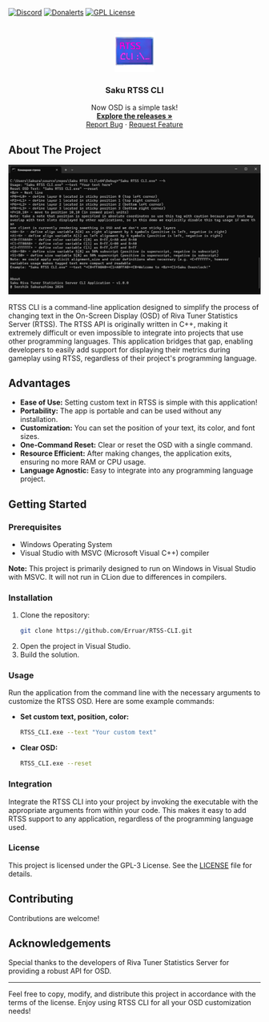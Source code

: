 [![Discord][discord-shield]][discord-url]
[![Donalerts][donalerts-shield]][donalerts-url]
[![GPL License][license-shield]][license-url]

<br />
<div align="center">
  <a href="https://github.com/Erruar/RTSS-CLI">
    <img src="Images/WindowIcon.png" alt="Logo" width="80" height="80">
  </a>

  <h3 align="center">Saku RTSS CLI</h3>

  <p align="center">
    Now OSD is a simple task!
    <br />
    <a href="https://github.com/Erruar/RTSS-CLI/releases"><strong>Explore the releases »</strong></a>
    <br />  
    <a href="https://github.com/Erruar/RTSS-CLI/issues">Report Bug</a>
    ·
    <a href="https://github.com/Erruar/RTSS-CLI/issues">Request Feature</a>
  </p>
</div>


## About The Project

[![Product Name Screen Shot][product-screenshot]](https://github.com/Erruar/RTSS-CLI/blob/main/Images/HelpWindow.png)

RTSS CLI is a command-line application designed to simplify the process of changing text in the On-Screen Display (OSD) of Riva Tuner Statistics Server (RTSS). The RTSS API is originally written in C++, making it extremely difficult or even impossible to integrate into projects that use other programming languages. This application bridges that gap, enabling developers to easily add support for displaying their metrics during gameplay using RTSS, regardless of their project's programming language.

## Advantages

- **Ease of Use:** Setting custom text in RTSS is simple with this application!
- **Portability:** The app is portable and can be used without any installation.
- **Customization:** You can set the position of your text, its color, and font sizes.
- **One-Command Reset:** Clear or reset the OSD with a single command.
- **Resource Efficient:** After making changes, the application exits, ensuring no more RAM or CPU usage.
- **Language Agnostic:** Easy to integrate into any programming language project.

## Getting Started

### Prerequisites

- Windows Operating System
- Visual Studio with MSVC (Microsoft Visual C++) compiler

**Note:** This project is primarily designed to run on Windows in Visual Studio with MSVC. It will not run in CLion due to differences in compilers.

### Installation

1. Clone the repository:
    ```bash
    git clone https://github.com/Erruar/RTSS-CLI.git
    ```
2. Open the project in Visual Studio.
3. Build the solution.

### Usage

Run the application from the command line with the necessary arguments to customize the RTSS OSD. Here are some example commands:

- **Set custom text, position, color:**
    ```bash
    RTSS_CLI.exe --text "Your custom text"
    ``` 
- **Clear OSD:**
    ```bash
    RTSS_CLI.exe --reset
    ```

### Integration

Integrate the RTSS CLI into your project by invoking the executable with the appropriate arguments from within your code. This makes it easy to add RTSS support to any application, regardless of the programming language used.

### License

This project is licensed under the GPL-3 License. See the [LICENSE](LICENSE) file for details.

## Contributing

Contributions are welcome! 

## Acknowledgements

Special thanks to the developers of Riva Tuner Statistics Server for providing a robust API for OSD.

---

Feel free to copy, modify, and distribute this project in accordance with the terms of the license. Enjoy using RTSS CLI for all your OSD customization needs!

[product-screenshot]: https://github.com/Erruar/RTSS-CLI/blob/main/Images/HelpWindow.png
[discord-shield]: https://img.shields.io/badge/Join%20our-discord-%23ff7f50?style=for-the-badge&logo=discord&logoColor=%23ff7f50
[discord-url]: https://discord.gg/WzgsFvgTuh
[donalerts-shield]: https://img.shields.io/badge/Support%20me-DonAlerts-%23f13a13?style=for-the-badge&logo=disqus&logoColor=%23f13a13
[donalerts-url]: https://www.donationalerts.com/r/RubyTrack
[license-shield]: https://img.shields.io/badge/LICENSE%20-GPL-%230ff99C?style=for-the-badge
[license-url]: https://github.com/Erruar/RTSS-CLI/blob/main/LICENSE.md
